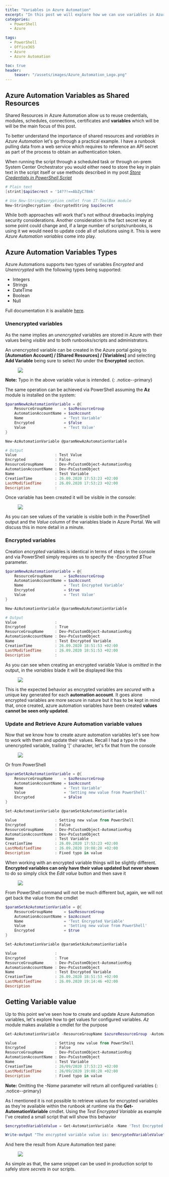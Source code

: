 ```yaml
---
title: "Variables in Azure Automation"
excerpt: "In this post we will explore how we can use variables in Azure Automation. We will explore both encrypted and unencrypted variables and how we can leverage them in our scripts."
categories:
  - PowerShell
  - Azure

tags:
  - PowerShell
  - Office365
  - Azure
  - Azure Automation

toc: true
header:
    teaser: "/assets/images/Azure_Automation_Logo.png"
---
```


## Azure Automation Variables as Shared Resources

Shared Resources in Azure Automation allow us to reuse credentials, modules, schedules, connections, certificates and **variables** which will be will be the main focus of this post.

To better understand the importance of shared resources and *variables in Azure Automation* let's go through a practical example. I have a runbook pulling data from a web service which requires to reference an API secret as part of the process to obtain an authentication token.

When running the script through a scheduled task or through on-prem System Center Orchestrator you would either need to store the key in plain text in the script itself or use methods described in my post *[Store Credentials in PowerShell Script](https://pscustomobject.github.io/powershell/howto/Store-Credentials-in-PowerShell-Script/)*

```powershell
# Plain text
[strint]$apiSecrect = '14??!==AbZyC78mk'

# Use New-StringDecryption cmdlet from IT-ToolBox module
New-StringDecryption -EncryptedString $apiSecret
```

While both approaches will work that's not without drawbacks implying security considerations. Another consideration is the fact secret key at some point could change and, if a large number of scripts/runbooks, is using it we would need to update code all of solutions using it. This is were *Azure Automation variables* come into play.

## Azure Automation Variables Types

Azure Automations supports two types of variables *Encrypted* and *Unenrcrypted* with the following types being supported:

- Integers
- Strings
- DateTime
- Boolean
- Null

Full documentation it is available [here](https://docs.microsoft.com/en-us/azure/automation/shared-resources/variables).

### Unencrypted variables

As the name implies an *unencrypted* variables are stored in Azure with their values being *visible* and to both runbooks/scripts and administrators.

An unencrypted variable can be created in the Azure portal going to **[Automation Account] / [Shared Resources] / [Variables]** and selecting **Add Variable** being sure to select *No* under the **Encrypted** section.

<figure>
  <a href="https://pscustomobject.github.io//assets/images/Azure_Automation_Unencrypted_Variable.png">
  <img src="/assets/images/Azure_Automation_Unencrypted_Variable.png"></a>
</figure>

**Note:** Typo in the above variable value is intended.
{: .notice--primary}

The same operation can be achieved via PowerShell assuming the **Az** module is installed on the system:

```powershell
$paramNewAzAutomationVariable = @{
    ResourceGroupName     = $azResourceGroup
    AutomationAccountName = $azAccount
    Name                  = 'Test Variable'
    Encrypted             = $false
    Value                 = 'Test Value'
}

New-AzAutomationVariable @paramNewAzAutomationVariable

# Output
Value                 : Test Value
Encrypted             : False
ResourceGroupName     : Dev-PsCustomObject-AutomationRsg
AutomationAccountName : Dev-PsCustomObject
Name                  : Test Variable
CreationTime          : 26.09.2020 17:53:23 +02:00
LastModifiedTime      : 26.09.2020 17:53:23 +02:00
Description           :
```

Once variable has been created it will be visible in the console:

<figure>
  <a href="https://pscustomobject.github.io//assets/images/Azure-Automatin-Unencrypted-Variables-Console.png">
  <img src="/assets/images/Azure-Automatin-Unencrypted-Variables-Console.png"></a>
</figure>

As you can see values of the variable is visible both in the PowerShell output and the *Value* column of the variables blade in Azure Portal. We will discuss this in more detail in a minute.

### Encrypted variables

Creation *encrypted* variables is identical in terms of steps in the console and via PowerShell simply requires us to specify the *-Encrypted $True* parameter.

```powershell
$paramNewAzAutomationVariable = @{
    ResourceGroupName     = $azResourceGroup
    AutomationAccountName = $azAccount
    Name                  = 'Test Encrypted Variable'
    Encrypted             = $true
    Value                 = 'Test Value'
}

New-AzAutomationVariable @paramNewAzAutomationVariable

# Output
Value                 :
Encrypted             : True
ResourceGroupName     : Dev-PsCustomObject-AutomationRsg
AutomationAccountName : Dev-PsCustomObject
Name                  : Test Encrypted Variable
CreationTime          : 26.09.2020 18:51:53 +02:00
LastModifiedTime      : 26.09.2020 18:51:53 +02:00
Description           :
```

As you can see when creating an encrypted variable Value is *omitted* in the output, in the *variables* blade it will be displayed like this

<figure>
  <a href="https://pscustomobject.github.io//assets/images/Azure_Automation_Encrypted_Variable.png">
  <img src="/assets/images/Azure_Automation_Encrypted_Variable.png"></a>
</figure>

This is the expected behavior as encrypted variables are *secured* with a unique key generated for each **automation account**. It goes alone encrypted variables are more secure in nature but it has to be kept in mind that, once created, azure automation variables have been created **values cannot be seen only updated**.

### Update and Retrieve Azure Automation variable values

Now that we know how to create azure automation variables let's see how to work with them and update their values. Recall I had a typo in the unencrypted variable, trailing '[' character, let's fix that from the console

<figure>
  <a href="https://pscustomobject.github.io//assets/images/Azure_Automation_Update_Variable_Value.png">
  <img src="/assets/images/Azure_Automation_Update_Variable_Value.png"></a>
</figure>

Or from PowerShell

```powershell
$paramSetAzAutomationVariable = @{
    ResourceGroupName     = $azResourceGroup
    AutomationAccountName = $azAccount
    Name                  = 'Test Variable'
    Value                 = 'Setting new value from PowerShell'
    Encrypted             = $False
}

Set-AzAutomationVariable @paramSetAzAutomationVariable

Value                 : Setting new value from PowerShell
Encrypted             : False
ResourceGroupName     : Dev-PsCustomObject-AutomationRsg
AutomationAccountName : Dev-PsCustomObject
Name                  : Test Variable
CreationTime          : 26.09.2020 17:53:23 +02:00
LastModifiedTime      : 26.09.2020 19:08:28 +02:00
Description           : Fixed typo in value
```

When working with an encrypted variable things will be slightly different. **Encrypted variables can only have their value updated but never shown** to do so simply click the *Edit value* button and then save it

<figure>
  <a href="https://pscustomobject.github.io//assets/images/Azure_Automation_Update_Encrypted_Variable.png">
  <img src="/assets/images/Azure_Automation_Update_Encrypted_Variable.png"></a>
</figure>

From PowerShell command will not be much different but, again, we will not get back the value from the cmdlet

```powershell
$paramSetAzAutomationVariable = @{
    ResourceGroupName     = $azResourceGroup
    AutomationAccountName = $azAccount
    Name                  = 'Test Encrypted Variable'
    Value                 = 'Setting new value from PowerShell'
    Encrypted             = $true
}

Set-AzAutomationVariable @paramSetAzAutomationVariable

Value                 :
Encrypted             : True
ResourceGroupName     : Dev-PsCustomObject-AutomationRsg
AutomationAccountName : Dev-PsCustomObject
Name                  : Test Encrypted Variable
CreationTime          : 26.09.2020 18:51:53 +02:00
LastModifiedTime      : 26.09.2020 19:14:46 +02:00
Description
```

## Getting Variable value

Up to this point we've seen how to create and update Azure Automation variables, let's explore how to get values for configured variables.
*Az* module makes available a cmdlet for the purpose

```powershell
Get-AzAutomationVariable -ResourceGroupName $azureResourceGroup -AutomationAccountName $azureAccount -Name 'Test Variable'

Value                 : Setting new value from PowerShell
Encrypted             : False
ResourceGroupName     : Dev-PsCustomObject-AutomationRsg
AutomationAccountName : Dev-PsCustomObject
Name                  : Test Variable
CreationTime          : 26/09/2020 17:53:23 +02:00
LastModifiedTime      : 26/09/2020 19:08:28 +02:00
Description           : Fixed typo in value
```

**Note:** Omitting the *-Name* parameter will return all configured variables
{: .notice--primary}

As I mentioned it is not possible to retrieve values for encrypted variables as they're available within the runbook at runtime via the **Get-AutomationVariable** cmdlet. Using the *Test Encrypted Variable* as example I've created a small script that will show this behavior

```powershell
$encryptedVariableValue = Get-AutomationVariable -Name 'Test Encrypted Variable'

Write-output "The encrypted variable value is: $encryptedVariableValue"
```

And here the result from Azure Automation test pane:

<figure>
  <a href="https://pscustomobject.github.io//assets/images/Azure_Automation_Encrypted_Variable_Runbook.png">
  <img src="/assets/images/Azure_Automation_Encrypted_Variable_Runbook.png"></a>
</figure>

As simple as that, the same snippet can be used in production script to safely store *secrets* in our scripts.